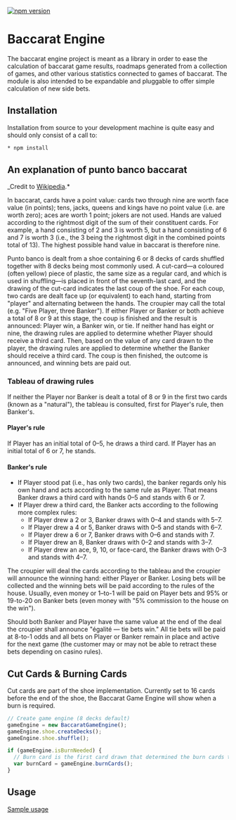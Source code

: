 [![npm version](https://badge.fury.io/js/baccarat-engine.svg)](https://badge.fury.io/js/baccarat-engine)

# Baccarat Engine

The baccarat engine project is meant as a library in order to ease the calculation of baccarat game results, roadmaps generated from a collection of games, and other various statistics connected to games of baccarat. The module is also intended to be expandable and pluggable to offer simple calculation of new side bets.

## Installation

Installation from source to your development machine is quite easy and should only consist of a call to:

```bash
* npm install
```

## An explanation of punto banco baccarat

_Credit to [Wikipedia](<https://en.wikipedia.org/wiki/Baccarat_(card*game)#Punto_banco>).*

In baccarat, cards have a point value: cards two through nine are worth face value (in points); tens, jacks, queens and kings have no point value (i.e. are worth zero); aces are worth 1 point; jokers are not used. Hands are valued according to the rightmost digit of the sum of their constituent cards. For example, a hand consisting of 2 and 3 is worth 5, but a hand consisting of 6 and 7 is worth 3 (i.e., the 3 being the rightmost digit in the combined points total of 13). The highest possible hand value in baccarat is therefore nine.

Punto banco is dealt from a shoe containing 6 or 8 decks of cards shuffled together with 8 decks being most commonly used. A cut-card—a coloured (often yellow) piece of plastic, the same size as a regular card, and which is used in shuffling—is placed in front of the seventh-last card, and the drawing of the cut-card indicates the last coup of the shoe. For each coup, two cards are dealt face up (or equivalent) to each hand, starting from "player" and alternating between the hands. The croupier may call the total (e.g. "Five Player, three Banker"). If either Player or Banker or both achieve a total of 8 or 9 at this stage, the coup is finished and the result is announced: Player win, a Banker win, or tie. If neither hand has eight or nine, the drawing rules are applied to determine whether Player should receive a third card. Then, based on the value of any card drawn to the player, the drawing rules are applied to determine whether the Banker should receive a third card. The coup is then finished, the outcome is announced, and winning bets are paid out.

### Tableau of drawing rules

If neither the Player nor Banker is dealt a total of 8 or 9 in the first two cards (known as a "natural"), the tableau is consulted, first for Player's rule, then Banker's.

#### Player's rule

If Player has an initial total of 0–5, he draws a third card. If Player has an initial total of 6 or 7, he stands.

#### Banker's rule

- If Player stood pat (i.e., has only two cards), the banker regards only his own hand and acts according to the same rule as Player. That means Banker draws a third card with hands 0–5 and stands with 6 or 7.
- If Player drew a third card, the Banker acts according to the following more complex rules:
  - If Player drew a 2 or 3, Banker draws with 0–4 and stands with 5–7.
  - If Player drew a 4 or 5, Banker draws with 0–5 and stands with 6–7.
  - If Player drew a 6 or 7, Banker draws with 0–6 and stands with 7.
  - If Player drew an 8, Banker draws with 0–2 and stands with 3–7.
  - If Player drew an ace, 9, 10, or face-card, the Banker draws with 0–3 and stands with 4–7.

The croupier will deal the cards according to the tableau and the croupier will announce the winning hand: either Player or Banker. Losing bets will be collected and the winning bets will be paid according to the rules of the house. Usually, even money or 1–to-1 will be paid on Player bets and 95% or 19-to-20 on Banker bets (even money with "5% commission to the house on the win").

Should both Banker and Player have the same value at the end of the deal the croupier shall announce "égalité — tie bets win." All tie bets will be paid at 8-to-1 odds and all bets on Player or Banker remain in place and active for the next game (the customer may or may not be able to retract these bets depending on casino rules).

## Cut Cards & Burning Cards

Cut cards are part of the shoe implementation. Currently set to 16 cards before the end of the shoe, the Baccarat Game Engine will show when a burn is required.

```javascript
// Create game engine (8 decks default)
gameEngine = new BaccaratGameEngine();
gameEngine.shoe.createDecks();
gameEngine.shoe.shuffle();

if (gameEngine.isBurnNeeded) {
  // Burn card is the first card drawn that determined the burn cards to use.
  var burnCard = gameEngine.burnCards();
}
```

## Usage

[Sample usage](sample-usage.js)
